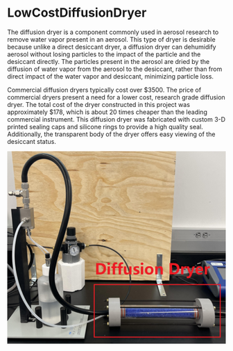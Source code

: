 # LowCostDiffusionDryer

The diffusion dryer is a component commonly used in aerosol research to remove water vapor present in an aerosol. This type of dryer is desirable because unlike a direct desiccant dryer, a diffusion dryer can dehumidify aerosol without losing particles to the impact of the particle and the desiccant directly. The particles present in the aerosol are dried by the diffusion of water vapor from the aerosol to the desiccant, rather than from direct impact of the water vapor and desiccant, minimizing particle loss.

Commercial diffusion dryers typically cost over $3500. The price of commercial dryers present a need for a lower cost, research grade diffusion dryer. The total cost of the dryer constructed in this project was approximately $178, which is about 20 times cheaper than the leading commercial instrument. This diffusion dryer was fabricated with custom 3-D printed sealing caps and silicone rings to provide a high quality seal. Additionally, the transparent body of the dryer offers easy viewing of the desiccant status.

![My Image](DiffusionDryerImage.png)
